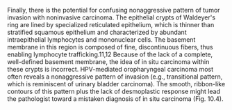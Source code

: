 Finally, there is the potential for confusing nonaggressive pattern of tumor invasion with noninvasive carcinoma. The epithelial crypts of Waldeyer's ring are lined by specialized reticulated epithelium, which is thinner than stratified squamous epithelium and characterized by abundant intraepithelial lymphocytes and mononuclear cells. The basement membrane in this region is composed of fine, discontinuous fibers, thus enabling lymphocyte trafficking.11,12 Because of the lack of a complete, well-defined basement membrane, the idea of in situ carcinoma within these crypts is incorrect. HPV-mediated oropharyngeal carcinoma most often reveals a nonaggressive pattern of invasion (e.g., transitional pattern, which is reminiscent of urinary bladder carcinoma). The smooth, ribbon-like contours of this pattern plus the lack of desmoplastic response might lead the pathologist toward a mistaken diagnosis of in situ carcinoma (Fig. 10.4).